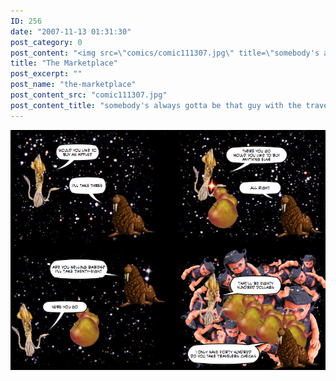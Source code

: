```yaml
---
ID: 256
date: "2007-11-13 01:31:30"
post_category: 0
post_content: "<img src=\"comics/comic111307.jpg\" title=\"somebody's always gotta be that guy with the travelers checks\" />"
title: "The Marketplace"
post_excerpt: ""
post_name: "the-marketplace"
post_content_src: "comic111307.jpg"
post_content_title: "somebody's always gotta be that guy with the travelers checks"
---
```



[![somebody's always gotta be that guy with the travelers checks](/comics-hi-res/comic111307.jpg)](/comics-hi-res/comic111307.jpg)
